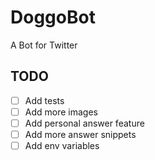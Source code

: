 # DoggoBot
A Bot for Twitter

## TODO
 - [ ] Add tests
 - [ ] Add more images
 - [ ] Add personal answer feature
 - [ ] Add more answer snippets
 - [ ] Add env variables
